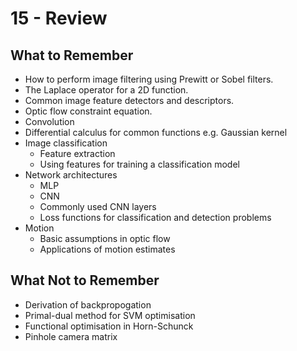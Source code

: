# 15 - Review

## What to Remember

- How to perform image filtering using Prewitt or Sobel filters.
- The Laplace operator for a 2D function.
- Common image feature detectors and descriptors.
- Optic flow constraint equation.
- Convolution
- Differential calculus for common functions e.g. Gaussian kernel
- Image classification
  - Feature extraction
  - Using features for training a classification model
- Network architectures
  - MLP
  - CNN
  - Commonly used CNN layers
  - Loss functions for classification and detection problems
- Motion
  - Basic assumptions in optic flow
  - Applications of motion estimates

## What Not to Remember

- Derivation of backpropogation
- Primal-dual method for SVM optimisation
- Functional optimisation in Horn-Schunck
- Pinhole camera matrix

